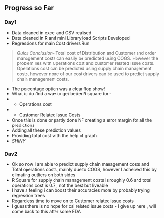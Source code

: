 ## Progress so Far

### Day1
* Data cleaned in excel and CSV realised
* Data cleaned in R and mini Library load Scripts Developed
* Regressions for main Cost drivers Run
> *Quick Conclusion-* Total cost of Distribution and Customer and order management costs can easily be predicted using COGS. However the problem lies with Operations cost and customer related Issue costs. Operations cost can be predicted using supply chain management costs, however none of our cost drivers can be used to predict supply chain management costs.
* The percentage option was a clear flop show!
* What to do find a way to get better R square for -
* * Operations cost
* * Customer Related Issue Costs
* Once this is done or partly done NF creating a error margin for all the predictions
* Adding all these prediction values
* Providing total cost with the help of graph
* *SHINY*

### Day2
* Ok so now I am able to predict supply chain management costs and Total operations costs, mainly due to COGS, however I acheived this by elimating outliers on both sides
* R Square for supply chain management costs is roughly 0.6 and total operations cost is 0.7 , not the best but liveable
* I have a feeling i can boost their accuracies more by probably trying regression trees
* Regardless time to move on to Customer related issue costs
* I guess there is no hope for csi related issue costs - I give up here , will come back to this after some EDA